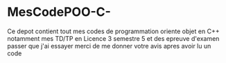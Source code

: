 # MesCodePOO-C-
Ce depot contient tout mes codes de programmation oriente objet en C++ 
notamment mes TD/TP en Licence 3 semestre 5 et des epreuve d'examen passer que j'ai essayer
merci de me donner votre avis apres avoir lu un code 
